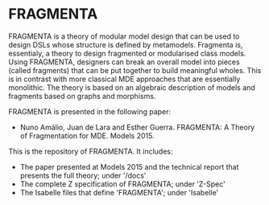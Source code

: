 # FRAGMENTA
FRAGMENTA is a theory of modular model design that can be used to design DSLs whose structure is defined by metamodels. Fragmenta is, essentialy, a theory to design fragmented or modularised class models. Using FRAGMENTA, designers can break an overall model into pieces (called fragments) that can be put together to build meaningful wholes. This is in contrast with more classical MDE approaches that are essentially monolithic. The theory is based on an algebraic description of models and fragments based on graphs and morphisms.

FRAGMENTA is presented in the following paper:

* Nuno Amálio, Juan de Lara and Esther Guerra. FRAGMENTA: A Theory of Fragmentation for MDE. Models 2015.

This is the repository of FRAGMENTA. It includes:
* The paper presented at Models 2015 and the technical report that presents the full theory; under '/docs'
* The complete Z specification of FRAGMENTA; under 'Z-Spec'
* The Isabelle files that define 'FRAGMENTA'; under 'Isabelle'


